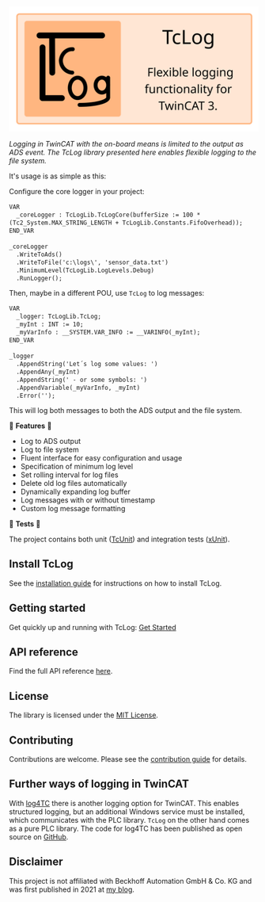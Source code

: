 ![](docs/images/TcLog_header.svg "TcLog_header")

*Logging in TwinCAT with the on-board means is limited to the output as ADS event. The TcLog library presented here enables flexible logging to the file system.*

It's usage is as simple as this: 

Configure the core logger in your project:

```st
VAR
  _coreLogger : TcLogLib.TcLogCore(bufferSize := 100 * (Tc2_System.MAX_STRING_LENGTH + TcLogLib.Constants.FifoOverhead));
END_VAR

_coreLogger
  .WriteToAds()
  .WriteToFile('c:\logs\', 'sensor_data.txt')
  .MinimumLevel(TcLogLib.LogLevels.Debug)
  .RunLogger();
```

Then, maybe in a different POU, use `TcLog` to log messages:

```st
VAR
  _logger: TcLogLib.TcLog;
  _myInt : INT := 10;
  _myVarInfo : __SYSTEM.VAR_INFO := __VARINFO(_myInt);
END_VAR

_logger
  .AppendString('Let´s log some values: ')
  .AppendAny(_myInt)
  .AppendString(' - or some symbols: ')
  .AppendVariable(_myVarInfo, _myInt)
  .Error(''); 
```

This will log both messages to both the ADS output and the file system.

🚀 **Features** 🚀

- Log to ADS output
- Log to file system
- Fluent interface for easy configuration and usage
- Specification of minimum log level
- Set rolling interval for log files
- Delete old log files automatically
- Dynamically expanding log buffer
- Log messages with or without timestamp
- Custom log message formatting

🧪 **Tests** 🧪

The project contains both unit ([TcUnit](https://tcunit.org)) and integration tests ([xUnit](https://xunit.net)).

## Install TcLog
See the [installation guide](https://bengeisler.github.io/TcLog/userguide/installation.html) for instructions on how to install TcLog.

## Getting started
Get quickly up and running with TcLog: [Get Started](https://bengeisler.github.io/TcLog/userguide/getting_started.html)

## API reference
Find the full API reference [here](https://bengeisler.github.io/TcLog/reference/TcLog/Constants.html).

## License
The library is licensed under the [MIT License](LICENSE).

## Contributing
Contributions are welcome. Please see the [contribution guide](CONTRIBUTING.md) for details.

## Further ways of logging in TwinCAT
With [log4TC](https://mbc-engineering.github.io/log4TC/index.html) there is another logging option for TwinCAT.  This enables structured logging, but an additional Windows service must be installed, which communicates with the PLC library. `TcLog` on the other hand comes as a pure PLC library. 
The code for log4TC has been published as open source on [GitHub](https://github.com/mbc-engineering/log4TC/releases).

## Disclaimer
This project is not affiliated with Beckhoff Automation GmbH & Co. KG and was first published in 2021 at [my blog](https://benediktgeisler.de/en/blog/tclog/).
